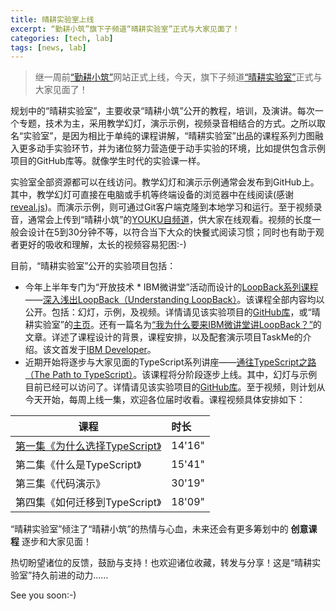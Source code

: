 ```yaml
---
title: 晴耕实验室上线
excerpt: “勤耕小筑”旗下子频道“晴耕实验室”正式与大家见面了！
categories: [tech, lab]
tags: [news, lab]
---
```


> 继一周前[“勤耕小筑”](/)网站正式上线，今天，旗下子频道[“晴耕实验室”](/lab)正式与大家见面了！

规划中的“晴耕实验室”，主要收录“晴耕小筑”公开的教程，培训，及演讲。每次一个专题，技术为主，采用教学幻灯，演示示例，视频录音相结合的方式。之所以取名“实验室”，是因为相比于单纯的课程讲解，“晴耕实验室”出品的课程系列力图融入更多动手实验环节，并为诸位努力营造便于动手实验的环境，比如提供包含示例项目的GitHub库等。就像学生时代的实验课一样。

实验室全部资源都可以在线访问。教学幻灯和演示示例通常会发布到GitHub上。其中，教学幻灯可直接在电脑或手机等终端设备的浏览器中在线阅读(感谢[reveal.js](https://github.com/hakimel/reveal.js))。而演示示例，则可通过Git客户端克隆到本地学习和运行。至于视频录音，通常会上传到“晴耕小筑”的[YOUKU自频道](http://i.youku.com/morningspace)，供大家在线观看。视频的长度一般会设计在5到30分钟不等，以符合当下大众的快餐式阅读习惯；同时也有助于观者更好的吸收和理解，太长的视频容易犯困:-)

目前，“晴耕实验室”公开的实验项目包括：

* 今年上半年专门为“开放技术 * IBM微讲堂”活动而设计的[LoopBack系列课程](https://developer.ibm.com/cn/tv/2018/opentech-loopback)——[深入浅出LoopBack（Understanding LoopBack）](/lab-loopback)。该课程全部内容均以公开。包括：幻灯，示例，及视频。详情请见该实验项目的[GitHub库](https://github.com/morningspace/lab-loopback)，或“晴耕实验室”的[主页](/lab/#%E6%B7%B1%E5%85%A5%E6%B5%85%E5%87%BAloopback)。还有一篇名为[“我为什么要来IBM微讲堂讲LoopBack？”](/tech/loopback-series)的文章。详述了课程设计的背景，课程安排，以及配套演示项目TaskMe的介绍。该文首发于[IBM Developer](https://developer.ibm.com/cn/blog/2018/opentech-loopback-why/)。
* 近期开始将逐步与大家见面的TypeScript系列讲座——[通往TypeScript之路（The Path to TypeScript）](/lab-typescript)。该课程将分阶段逐步上线。其中，幻灯与示例目前已经可以访问了。详情请见该实验项目的[GitHub库](https://github.com/morningspace/lab-typescript)。至于视频，则计划从今天开始，每周上线一集，欢迎各位届时收看。课程视频具体安排如下：

| 课程 	| 时长
| ---- 	|:----
| [第一集《为什么选择TypeScript》](http://v.youku.com/v_show/id_XMzg3OTg4NTgxNg==.html) | 14'16"
| 第二集《什么是TypeScript》 | 15'41"
| 第三集《代码演示》 | 30'19"
| 第四集《如何迁移到TypeScript》 | 18'09"

“晴耕实验室”倾注了“晴耕小筑”的热情与心血，未来还会有更多筹划中的 **创意课程** 逐步和大家见面！

热切盼望诸位的反馈，鼓励与支持！也欢迎诸位收藏，转发与分享！这是“晴耕实验室”持久前进的动力……

See you soon:-)